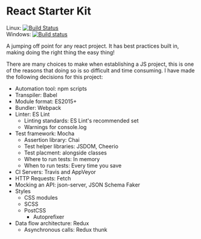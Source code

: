# React Starter Kit

Linux: [![Build Status](https://travis-ci.org/zposten/react-starter-kit.svg?branch=master)](https://travis-ci.org/zposten/react-starter-kit) <br>
Windows: [![Build status](https://ci.appveyor.com/api/projects/status/7x1yl9r4r98y42l6/branch/master?svg=true)](https://ci.appveyor.com/project/Zach31771/react-starter-kit/branch/master)



A jumping off point for any react project.  It has best practices built in, making doing the right thing the easy thing!

There are many choices to make when establishing a JS project, this is one of the reasons that doing so is so difficult and time consuming.  I have made the following decisions for this project:

- Automation tool: npm scripts
- Transpiler: Babel
- Module format: ES2015+
- Bundler: Webpack
- Linter: ES Lint
  - Linting standards: ES Lint's recommended set
  - Warnings for console.log
- Test framework: Mocha
  - Assertion library: Chai
  - Test helper libraries: JSDOM, Cheerio
  - Test placment: alongside classes
  - Where to run tests: In memory
  - When to run tests: Every time you save
- CI Servers: Travis and AppVeyor
- HTTP Requests: Fetch
- Mocking an API: json-server, JSON Schema Faker
- Styles
  - CSS modules
  - SCSS
  - PostCSS
    - Autoprefixer
- Data flow architecture: Redux
  - Asynchronous calls: Redux thunk